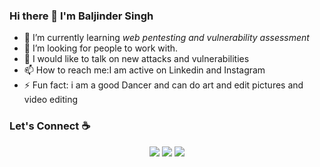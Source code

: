 ### Hi there 👋 I'm Baljinder Singh



- 🌱 I’m currently learning  *web pentesting and vulnerability assessment*
- 👯 I’m looking for people to work with.
- 💬 I would like to talk on new attacks and vulnerabilities
- 📫 How to reach me:I am active on Linkedin and Instagram
- ⚡ Fun fact:  i am a good Dancer and  can do art and edit pictures and  video editing

### Let's Connect :coffee:
<p align="center">
<a href="https://github.com/tripati987" target="_blank"><img src="https://img.icons8.com/clouds/50/000000/github.png"/></a>
<a href="https://www.linkedin.com/in/tripati-garg-a100591b4/" target="_blank"><img src="https://img.icons8.com/clouds/50/000000/linkedin.png"/></a>
<a href="https://www.instagram.com/tripati_garg/" target="_blank"><img src="https://img.icons8.com/clouds/50/000000/instagram.png"/></a>
<br />
</p>

